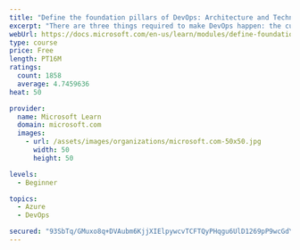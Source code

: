 ```yaml
---
title: "Define the foundation pillars of DevOps: Architecture and Technology"
excerpt: "There are three things required to make DevOps happen: the cultural component, tools and technology, and architecture. Discover the last two foundation pillars of DevOps, Architecture and Technology!"
webUrl: https://docs.microsoft.com/en-us/learn/modules/define-foundation-pillars/
type: course
price: Free
length: PT16M
ratings:
  count: 1858
  average: 4.7459636
heat: 50

provider:
  name: Microsoft Learn
  domain: microsoft.com
  images:
    - url: /assets/images/organizations/microsoft.com-50x50.jpg
      width: 50
      height: 50

levels:
  - Beginner

topics:
  - Azure
  - DevOps

secured: "93SbTq/GMuxo8q+DVAubm6KjjXIElpywcvTCFTQyPHqgu6UlD1269pP9wcGdYCQkhrcLg1VBuGakoRn9RTtdqcKPPVNs8cGijPxwZkZBU8h8C5YYhywQncp0ZBx1zoQhHr0AZ6cT1j3Lc7MmkI2kTiT4JB/pN1oi7Xlgl1PT22rucoiZpkUXJbPsfLOYN/qRRa7BHO0my1pG/yioSUyZv7nLa5jTYvpFNKeeFb1I9THyk8selYc9nRxytjLARKhSlIbNqunDEK8wJyKOzVi7J3s1SS0AuYE2Vn2jFPc/+Z6LQ2U/GQNzngDDBQhe4dzYrniGNK7PIUBWRgNfzwjqrvlWe+8JHhzQE7Mcxj8jE3f/MiSjoPGBvbQOSpYKThqUhSVmnskW/eCuC07xRT+GsgZjxlMwkkuMUTzt8M5sZRg=;v6MoN+SxQoTYXa5Bnh4UQw=="
---
```


